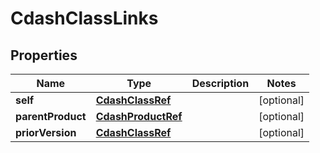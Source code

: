 

# CdashClassLinks


## Properties

Name | Type | Description | Notes
------------ | ------------- | ------------- | -------------
**self** | [**CdashClassRef**](CdashClassRef.md) |  |  [optional]
**parentProduct** | [**CdashProductRef**](CdashProductRef.md) |  |  [optional]
**priorVersion** | [**CdashClassRef**](CdashClassRef.md) |  |  [optional]



